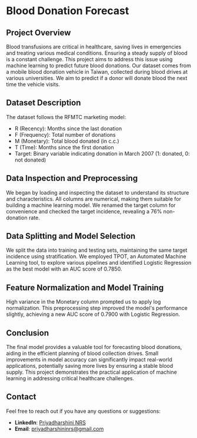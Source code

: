 # Blood Donation Forecast

## Project Overview
Blood transfusions are critical in healthcare, saving lives in emergencies and treating various medical conditions. Ensuring a steady supply of blood is a constant challenge. This project aims to address this issue using machine learning to predict future blood donations. Our dataset comes from a mobile blood donation vehicle in Taiwan, collected during blood drives at various universities. We aim to predict if a donor will donate blood the next time the vehicle visits.

## Dataset Description
The dataset follows the RFMTC marketing model:

- R (Recency): Months since the last donation
- F (Frequency): Total number of donations
- M (Monetary): Total blood donated (in c.c.)
- T (Time): Months since the first donation
- Target: Binary variable indicating donation in March 2007 (1: donated, 0: not donated)

## Data Inspection and Preprocessing
We began by loading and inspecting the dataset to understand its structure and characteristics. All columns are numerical, making them suitable for building a machine learning model. We renamed the target column for convenience and checked the target incidence, revealing a 76% non-donation rate.

## Data Splitting and Model Selection
We split the data into training and testing sets, maintaining the same target incidence using stratification. We employed TPOT, an Automated Machine Learning tool, to explore various pipelines and identified Logistic Regression as the best model with an AUC score of 0.7850.

## Feature Normalization and Model Training
High variance in the Monetary column prompted us to apply log normalization. This preprocessing step improved the model's performance slightly, achieving a new AUC score of 0.7900 with Logistic Regression.

## Conclusion
The final model provides a valuable tool for forecasting blood donations, aiding in the efficient planning of blood collection drives. Small improvements in model accuracy can significantly impact real-world applications, potentially saving more lives by ensuring a stable blood supply. This project demonstrates the practical application of machine learning in addressing critical healthcare challenges.

## Contact

Feel free to reach out if you have any questions or suggestions:

- **LinkedIn**: [Priyadharshini NRS](https://www.linkedin.com/in/priyadharshininrs)
- **Email**: priyadharshininrs@gmail.com
